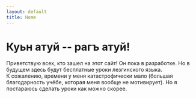 ```yaml
---
layout: default
title: Home
---
```


# Куьн атуй -- рагъ атуй!
Приветствую всех, кто зашел на этот сайт! Он пока в разработке.
Но в будущем здесь будут бесплатные уроки лезгинского языка.  
К сожалению, времени у меня катастрофически мало (большая благодарность учёбе, которая меня вообще не мотивирует). 
Но я постараюсь сделать уроки как можно скорее.